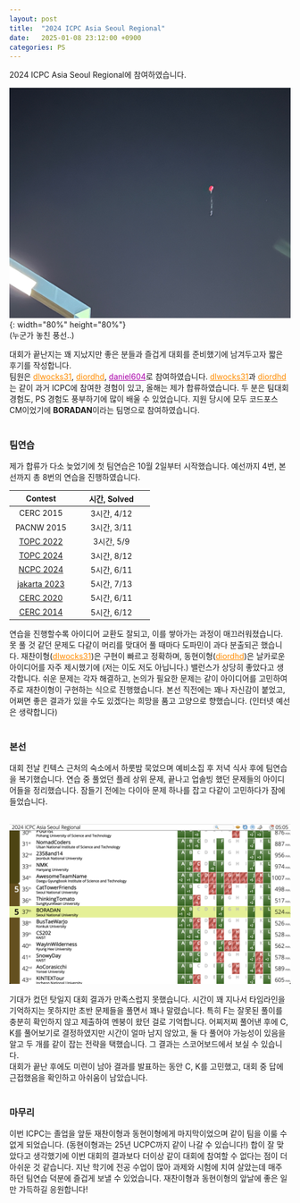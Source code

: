 ```yaml
---
layout: post
title:  "2024 ICPC Asia Seoul Regional"
date:   2025-01-08 23:12:00 +0900
categories: PS
---
```


2024 ICPC Asia Seoul Regional에 참여하였습니다.

![missed balloon](https://raw.githubusercontent.com/daniel-604/daniel-604.github.io/refs/heads/main/docs/assets/images/missed_balloon.jpeg){: width="80%" height="80%"}  
(누군가 놓친 풍선..)  

대회가 끝난지는 꽤 지났지만 좋은 분들과 즐겁게 대회를 준비했기에 남겨두고자 짧은 후기를 작성합니다.  
팀원은 <a style="color:#FF8C00" href = "https://codeforces.com/profile/dlwocks31">dlwocks31</a>, <a style="color:#FF8C00" href = "https://codeforces.com/profile/diordhd">diordhd</a>, <a style="color:#AA01AA" href = "https://codeforces.com/profile/daniel604">daniel604</a>로 참여하였습니다. <a style="color:#FF8C00" href = "https://codeforces.com/profile/dlwocks31">dlwocks31</a>과 <a style="color:#FF8C00" href = "https://codeforces.com/profile/diordhd">diordhd</a>는 같이 과거 ICPC에 참여한 경험이 있고, 올해는 제가 합류하였습니다. 두 분은 팀대회 경험도, PS 경험도 풍부하기에 많이 배울 수 있었습니다. 지원 당시에 모두 코드포스 CM이었기에 **BORADAN**이라는 팀명으로 참여하였습니다.
<br><br>

### 팀연습
제가 합류가 다소 늦었기에 첫 팀연습은 10월 2일부터 시작했습니다. 예선까지 4번, 본선까지 총 8번의 연습을 진행하였습니다.  


| &nbsp;&nbsp;&nbsp;&nbsp;&nbsp;&nbsp;Contest&nbsp;&nbsp;&nbsp;&nbsp;&nbsp;&nbsp; | &nbsp;&nbsp;&nbsp;&nbsp;&nbsp;&nbsp;시간, Solved&nbsp;&nbsp;&nbsp;&nbsp;&nbsp;&nbsp;|
|:--------:|:--------:|
| CERC 2015 | 3시간, 4/12 |
| PACNW 2015 | 3시간, 3/11 |
| [TOPC 2022] | 3시간, 5/9 |
| [TOPC 2024] | 3시간, 8/12 | 
| [NCPC 2024] | 5시간, 6/11 |
| [jakarta 2023] | 5시간, 7/13 |
| [CERC 2020] | 5시간, 6/11 |
| [CERC 2014] | 5시간, 6/12 |


연습을 진행할수록 아이디어 교환도 잘되고, 이를 쌓아가는 과정이 매끄러워졌습니다. 못 풀 것 같던 문제도 다같이 머리를 맞대어 풀 때마다 도파민이 과다 분출되곤 했습니다. 재찬이형(<a style="color:#FF8C00" href = "https://codeforces.com/profile/dlwocks31">dlwocks31</a>)은 구현이 빠르고 정확하며, 동현이형(<a style="color:#FF8C00" href = "https://codeforces.com/profile/diordhd">diordhd</a>)은 날카로운 아이디어를 자주 제시했기에 (저는 이도 저도 아닙니다.) 밸런스가 상당히 좋았다고 생각합니다. 쉬운 문제는 각자 해결하고, 논의가 필요한 문제는 같이 아이디어를 고민하여 주로 재찬이형이 구현하는 식으로 진행했습니다. 본선 직전에는 꽤나 자신감이 붙었고, 어쩌면 좋은 결과가 있을 수도 있겠다는 희망을 품고 고양으로 향했습니다. (인터넷 예선은 생략합니다)
<br><br>

### 본선
대회 전날 킨텍스 근처의 숙소에서 하룻밤 묵었으며 예비소집 후 저녁 식사 후에 팀연습을 복기했습니다. 연습 중 풀었던 플레 상위 문제, 끝나고 업솔빙 했던 문제들의 아이디어들을 정리했습니다. 잠들기 전에는 다이아 문제 하나를 잡고 다같이 고민하다가 잠에 들었습니다.
<br><br>

![scoreboard](https://raw.githubusercontent.com/daniel-604/daniel-604.github.io/refs/heads/main/docs/assets/images/2024_icpc_scoreboard.png)  

기대가 컸던 탓일지 대회 결과가 만족스럽지 못했습니다. 시간이 꽤 지나서 타임라인을 기억하지는 못하지만 초반 문제들을 풀면서 꽤나 말렸습니다. 특히 F는 잘못된 풀이를 충분히 확인하지 않고 제출하여 멘붕이 왔던 걸로 기억합니다. 어찌저찌 풀어낸 후에 C, K를 풀어보기로 결정하였지만 시간이 얼마 남지 않았고, 둘 다 풀어야 가능성이 있음을 알고 두 개를 같이 잡는 전략을 택했습니다. 그 결과는 스코어보드에서 보실 수 있습니다.  
대회가 끝난 후에도 미련이 남아 결과를 발표하는 동안 C, K를 고민했고, 대회 중 답에 근접했음을 확인하고 아쉬움이 남았습니다.
<br><br>

### 마무리
이번 ICPC는 졸업을 앞둔 재찬이형과 동현이형에게 마지막이었으며 같이 팀을 이룰 수 없게 되었습니다. (동현이형과는 25년 UCPC까지 같이 나갈 수 있습니다!) 합이 잘 맞았다고 생각했기에 이번 대회의 결과보다 더이상 같이 대회에 참여할 수 없다는 점이 더 아쉬운 것 같습니다. 지난 학기에 전공 수업이 많아 과제와 시험에 치여 살았는데 매주 하던 팀연습 덕분에 즐겁게 보낼 수 있었습니다. 재찬이형과 동현이형의 앞날에 좋은 일만 가득하길 응원합니다!

[daniel604]: https://codeforces.com/profile/daniel604
[TOPC 2022]: https://codeforces.com/gym/103990/standings/participant/194411119#p194411119
[TOPC 2024]: https://codeforces.com/gym/105383/standings/participant/195022013#p195022013
[NCPC 2024]: https://codeforces.com/gym/105431/standings/participant/195826862#p195826862
[jakarta 2023]: https://codeforces.com/contest/1906/standings/participant/196421337#p196421337
[CERC 2020]: https://codeforces.com/gym/104713/standings/participant/197111192#p197111192
[CERC 2014]: https://codeforces.com/gym/100543/standings/participant/197350502#p197350502
